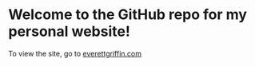 # Welcome to the GitHub repo for my personal website!
To view the site, go to [everettgriffin.com](www.everettgriffin.com)
